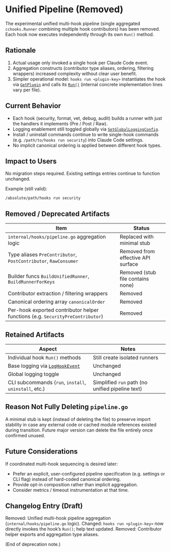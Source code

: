 # Unified Pipeline (Removed)

The experimental unified multi-hook pipeline (single aggregated `cchooks.Runner` combining multiple hook contributors) has been removed. Each hook now executes independently through its own `Run()` method.

## Rationale

1. Actual usage only invoked a single hook per Claude Code event.
2. Aggregation constructs (contributor type aliases, ordering, filtering wrappers) increased complexity without clear user benefit.
3. Simpler operational model: `hooks run <plugin-key>` instantiates the hook via [`GetPlugin`](plugin.go:21) and calls its [`Run()`](internal/hooks/base.go:20) (internal concrete implementation lines vary per file).

## Current Behavior

- Each hook (security, format, vet, debug, audit) builds a runner with just the handlers it implements (Pre / Post / Raw).
- Logging enablement still toggled globally via [`SetGlobalLoggingConfig`](internal/hooks/registry.go:174).
- Install / uninstall commands continue to write single-hook commands (e.g. `/path/to/hooks run security`) into Claude Code settings.
- No implicit canonical ordering is applied between different hook types.

## Impact to Users

No migration steps required. Existing settings entries continue to function unchanged.

Example (still valid):

```
/absolute/path/hooks run security
```

## Removed / Deprecated Artifacts

| Item | Status |
|------|--------|
| `internal/hooks/pipeline.go` aggregation logic | Replaced with minimal stub |
| Type aliases `PreContributor`, `PostContributor`, `RawConsumer` | Removed from effective API surface |
| Builder funcs `BuildUnifiedRunner`, `BuildRunnerForKeys` | Removed (stub file contains none) |
| Contributor extraction / filtering wrappers | Removed |
| Canonical ordering array `canonicalOrder` | Removed |
| Per-hook exported contributor helper functions (e.g. `SecurityPreContributor`) | Removed |

## Retained Artifacts

| Aspect | Notes |
|--------|-------|
| Individual hook `Run()` methods | Still create isolated runners |
| Base logging via [`LogHookEvent`](internal/hooks/base.go:172) | Unchanged |
| Global logging toggle | Unchanged |
| CLI subcommands (`run`, `install`, `uninstall`, etc.) | Simplified `run` path (no unified pipeline text) |

## Reason Not Fully Deleting `pipeline.go`

A minimal stub is kept (instead of deleting the file) to preserve import stability in case any external code or cached module references existed during transition. Future major version can delete the file entirely once confirmed unused.

## Future Considerations

If coordinated multi-hook sequencing is desired later:

- Prefer an explicit, user-configured pipeline specification (e.g. settings or CLI flag) instead of hard-coded canonical ordering.
- Provide opt-in composition rather than implicit aggregation.
- Consider metrics / timeout instrumentation at that time.

## Changelog Entry (Draft)

Removed: Unified multi-hook pipeline aggregation (`internal/hooks/pipeline.go` logic).
Changed: `hooks run <plugin-key>` now directly invokes the hook’s `Run()`; help text updated.
Removed: Contributor helper exports and aggregation type aliases.

(End of deprecation note.)
